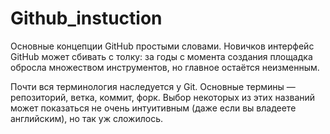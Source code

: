 ﻿# Github_instuction
Основные концепции GitHub простыми словами.
Новичков интерфейс GitHub может сбивать с толку: за годы с момента создания площадка обросла множеством инструментов, но главное остаётся неизменным.

Почти вся терминология наследуется у Git. Основные термины — репозиторий, ветка, коммит, форк. Выбор некоторых из этих названий может показаться не очень интуитивным (даже если вы владеете английским), но так уж сложилось.
